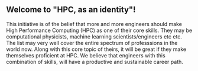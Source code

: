 ## Welcome to "HPC, as an identity"!

This initiative is of the belief that more and more engineers should make High Performance Computing (HPC) as one of their core skills. They may be computational physicists, machine learning scientists/engineers etc etc. The list may very well cover the entire spectrum of professsions in the world now. Along with this core topic of theirs, it will be great if they make themselves proficient at HPC. We believe that engineers with this combination of skills, will have a productive and sustainable career path.

